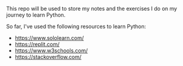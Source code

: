 This repo will be used to store my notes and the exercises I do on my journey to learn Python.

So far, I've used the following resources to learn Python:

- https://www.sololearn.com/
- https://replit.com/
- https://www.w3schools.com/
- https://stackoverflow.com/
